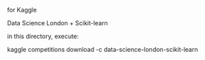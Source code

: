 for Kaggle

Data Science London + Scikit-learn

in this directory, execute:

kaggle competitions download -c data-science-london-scikit-learn
